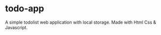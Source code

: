 # todo-app
A simple todolist web application with local storage. Made with Html Css &amp; Javascript. 
